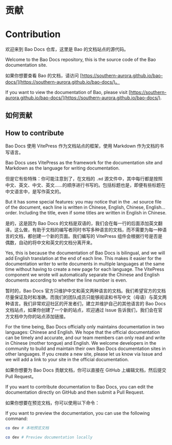 <I18N>

# 贡献

# Contribution

欢迎来到 Bao Docs 仓库，这里是 Bao 的文档站点的源代码。

Welcome to the Bao Docs repository, this is the source code of the Bao documentation site.

如果你想要查看 Bao 的文档，请访问 [https://southern-aurora.github.io/bao-docs/](https://southern-aurora.github.io/bao-docs/)。

If you want to view the documentation of Bao, please visit [https://southern-aurora.github.io/bao-docs/](https://southern-aurora.github.io/bao-docs/).

## 如何贡献

## How to contribute

Bao Docs 使用 VitePress 作为文档站点的框架，使用 Markdown 作为文档的书写语言。

Bao Docs uses VitePress as the framework for the documentation site and Markdown as the language for writing documentation.

但是它有些特殊：你可能注意到了，在文档的 `.md` 源文件中，其中每行都是按照中文、英文、中文、英文……的顺序进行书写的。包括标题也是，即便有些标题在中文语言中，是写作英文的。

But it has some special features: you may notice that in the `.md` source file of the document, each line is written in Chinese, English, Chinese, English... order. Including the title, even if some titles are written in English in Chinese.

是的，这是因为 Bao Docs 的文档是双语的，我们会在每一行的后面添加英文翻译。这么做，有助于文档的编写者同时书写多种语言的文档，而不需要为每一种语言的文档，都创建一个新的页面。我们编写的 VitePress 组件会根据行号是否是偶数，自动的将中文和英文的文档分离开来。

Yes, this is because the documentation of Bao Docs is bilingual, and we will add English translation at the end of each line. This makes it easier for the documentation writer to write documents in multiple languages at the same time without having to create a new page for each language. The VitePress component we wrote will automatically separate the Chinese and English documents according to whether the line number is even.

暂时的，Bao Docs 官方只维护中文和英文两种语言的文档。我们希望官方的文档尽量保证及时和准确，而我们的团队成员只能够阅读和书写中文（母语）与英文两种语言。我们非常欢迎社区的开发者们，建立并维护自己的其他语言的 Bao Docs 文档站点，如果你创建了一个新的站点，欢迎通过 Issue 告诉我们，我们会在官方文档中为你的站点添加链接。

For the time being, Bao Docs officially only maintains documentation in two languages: Chinese and English. We hope that the official documentation can be timely and accurate, and our team members can only read and write in Chinese (mother tongue) and English. We welcome developers in the community to build and maintain their own Bao Docs documentation sites in other languages. If you create a new site, please let us know via Issue and we will add a link to your site in the official documentation.

如果你想要为 Bao Docs 贡献文档，你可以直接在 GitHub 上编辑文档，然后提交 Pull Request。

If you want to contribute documentation to Bao Docs, you can edit the documentation directly on GitHub and then submit a Pull Request.

如果你想要在预览文档，你可以使用以下命令：

If you want to preview the documentation, you can use the following command:

```bash
co dev # 本地预览文档
```

```bash
co dev # Preview documentation locally
```

</I18N>
